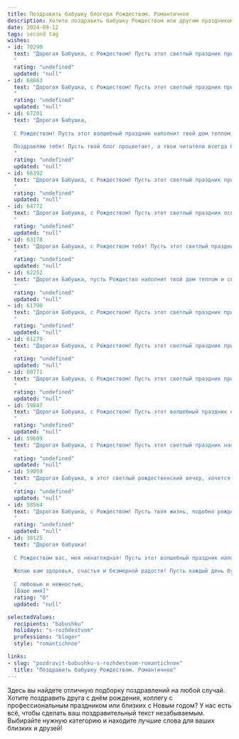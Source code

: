 ```yaml
---
title: Поздравить бабушку блогера Рождеством. Романтичное
description: Хотите поздравить бабушку Рождеством или другим праздником? Наш ИИ создаст незабываемое поздравление, а вы обязательно выделитесь среди других.  
date: 2024-09-12
tags: second tag
wishes:
- id: 70290
  text: "Дорогая Бабушка, с Рождеством! Пусть этот светлый праздник принесет в твою жизнь тепло, уют и безграничную радость. Я желаю тебе крепкого  здоровья,  мира, любви и  нескончаемой  радости от твоих замечательных внуков!
  "
  rating: "undefined"
  updated: "null"
- id: 68663
  text: "Дорогая Бабушка, с Рождеством! Пусть этот светлый праздник принесет в твое сердце тепло, уют и сказочное настроение. Пусть твои блоги продолжают радовать мир, а твоя мудрость и доброта всегда будут рядом. С любовью, от всего сердца, желаю тебе всего самого доброго!
  "
  rating: "undefined"
  updated: "null"
- id: 67201
  text: "Дорогая Бабушка,
  
  С Рождеством! Пусть этот волшебный праздник наполнит твой дом теплом, любовью и ожиданием чудес.  Пусть твое сердце будет всегда полно радости и энергии, а каждый день будет наполнен вдохновением и новыми открытиями.
  
  Поздравляю тебя! Пусть твой блог процветает, а твои читатели всегда будут находить в нем поддержку и вдохновение.
  "
  rating: "undefined"
  updated: "null"
- id: 66392
  text: "Дорогая Бабушка, с Рождеством! Пусть этот светлый праздник принесет в твою жизнь столько же тепла и любви, сколько ты даришь всем нам. Пусть твоя душа сияет ярче всех рождественских звезд, а сердце будет наполнено радостью и покоем.
  "
  rating: "undefined"
  updated: "null"
- id: 64772
  text: "Дорогая Бабушка, с Рождеством! Пусть этот светлый праздник освятит твою жизнь теплом, любовью и добротой, как сияет звезда Вифлеема. Пусть твои блоги вдохновляют и согревают сердца всех, кто тебя читает, а твоя душа остается такой же прекрасной и светлой, как зимняя ночь, полная звезд.
  "
  rating: "undefined"
  updated: "null"
- id: 63178
  text: "Дорогая Бабушка, с Рождеством тебя! Пусть этот светлый праздник наполнит твой дом теплом, любовью и волшебством. Каждый день пусть приносит тебе радость, а твоя душа сияет от счастья, как рождественская звезда. Желаю тебе крепкого здоровья, вдохновения и праздничного настроения!
  "
  rating: "undefined"
  updated: "null"
- id: 62252
  text: "Дорогая Бабушка, пусть Рождество наполнит твой дом теплом и светом, а твое сердце радует любовь близких. Желаю тебе безграничного вдохновения, чтобы твои блоги продолжали радовать читателей душевностью и искренностью. С Рождеством!
  "
  rating: "undefined"
  updated: "null"
- id: 61790
  text: "Дорогая Бабушка, с Рождеством! Пусть этот светлый праздник принесет в твою жизнь любовь, тепло и душевный покой. Пусть твои дни будут полны радости, а сердце -  радостью и вдохновением.  Пусть твоё блоге́рское сердце найдёт  новых вдохновляющих историй. Я очень люблю тебя!
  "
  rating: "undefined"
  updated: "null"
- id: 61279
  text: "Дорогая Бабушка, с Рождеством! Пусть этот светлый праздник принесет в твой дом тепло, уют и любовь. Пусть все твои мечты сбудутся, а сердце всегда будет переполняться радостью. Ты - источник вдохновения, добра и мудрости для меня. Спасибо за твою нежную заботу и бесконечную поддержку. Счастливого Рождества, моя дорогая!
  "
  rating: "undefined"
  updated: "null"
- id: 60771
  text: "Дорогая Бабушка, с Рождеством! Пусть этот светлый праздник принесет в вашу жизнь тепло и уют, а все ваши мечты исполнятся в новом году. Пусть ваша душа будет всегда молодой и светлой, как рождественская звезда.
  "
  rating: "undefined"
  updated: "null"
- id: 59847
  text: "Дорогая Бабушка, с Рождеством! Пусть этот волшебный праздник наполнит твой дом радостью, любовью и теплом, как твоя душа наполняет теплом наши жизни. Хочу пожелать тебе, чтобы каждый день был полон вдохновения и ярких моментов, как твои блоги вдохновляют и радуют всех нас. Ты - настоящая звезда, сияющая в сети и за ее пределами, и пусть эта рождественская ночь подарит тебе ещё больше блеска и счастья!
  "
  rating: "undefined"
  updated: "null"
- id: 59609
  text: "Дорогая Бабушка, с Рождеством! Пусть этот светлый праздник наполнит твою жизнь теплом, любовью и радостью. Желаю тебе крепкого здоровья, чтобы ты всегда сияла красотой и добром, как звезда на рождественской елке. Пусть твои блоги продолжают вдохновлять людей, а твои слова приносить свет и надежду в этот мир. С Рождеством, моя любимая!
  "
  rating: "undefined"
  updated: "null"
- id: 59059
  text: "Дорогая Бабушка, в этот светлый рождественский вечер, хочется пожелать тебе всего самого доброго и светлого! Пусть твоя душа сияет как рождественская звезда, а сердце согревает любовь и тепло. Пусть твое блогерское творчество приносит радость и вдохновение, а каждый день будет наполнен счастьем и добрыми вестями!
  "
  rating: "undefined"
  updated: "null"
- id: 58564
  text: "Дорогая Бабушка, с Рождеством! Пусть твоя жизнь, подобно рождественской звезде, сияет счастьем и любовью. Будь здорова, счастлива, любима и вдохновляй нас своими блогами, которые так трогают наши сердца.
  "
  rating: "undefined"
  updated: "null"
- id: 38125
  text: "Дорогая бабушка!
  
  С Рождеством вас, моя ненаглядная! Пусть этот волшебный праздник наполнит ваши дни светом и теплом, а сердце – любовью и радостью. Вы – мой самый ценный блогер, делящийся мудростью и любовью на просторах нашей жизни. Пусть ваши слова вдохновения продолжают касаться наших душ, как светящиеся огоньки на рождественской ёлке, создавая атмосферу уюта и счастья.
  
  Желаю вам здоровья, счастья и безмерной радости! Пусть каждый день будет для вас настоящим праздником, наполненным яркими моментами и теплыми воспоминаниями. Вы – наше счастье, и каждый миг с вами – это подарок в жизни.
  
  С любовью и нежностью,
  [Ваше имя]"
  rating: "0"
  updated: "null"

selectedValues:
  recipients: "babushku"
  holidays: "s-rozhdestvom"
  professions: "bloger"
  style: "romantichnoe"

links:
- slug: "pozdravit-babushku-s-rozhdestvom-romantichnoe"
  title: "Поздравить бабушку Рождеством. Романтичное"
---
```


Здесь вы найдете отличную подборку поздравлений на любой случай. 
Хотите поздравить друга с днём рождения, коллегу с профессиональным праздником или близких с Новым годом? У нас есть всё, чтобы сделать ваш поздравительный текст незабываемым. Выбирайте нужную категорию и находите лучшие слова для ваших близких и друзей!
